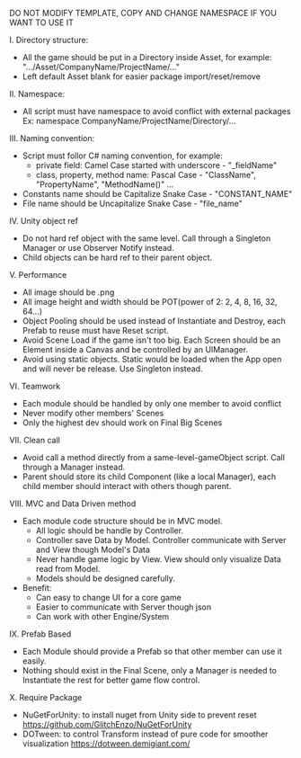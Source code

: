 DO NOT MODIFY TEMPLATE, COPY AND CHANGE NAMESPACE IF YOU WANT TO USE IT

I. Directory structure:
- All the game should be put in a Directory inside Asset, for example: ".../Asset/CompanyName/ProjectName/..."
- Left default Asset blank for easier package import/reset/remove

II. Namespace:
- All script must have namespace to avoid conflict with external packages
Ex: namespace CompanyName/ProjectName/Directory/...

III. Naming convention:
- Script must follor C# naming convention, for example:
	+ private field: Camel Case started with underscore - "_fieldName"
	+ class, property, method name: Pascal Case - "ClassName", "PropertyName", "MethodName()"
	...
- Constants name should be Capitalize Snake Case - "CONSTANT_NAME"
- File name should be Uncapitalize Snake Case - "file_name"

IV. Unity object ref
- Do not hard ref object with the same level. Call through a Singleton Manager or use Observer Notify instead.
- Child objects can be hard ref to their parent object.

V. Performance
- All image should be .png
- All image height and width should be POT(power of 2: 2, 4, 8, 16, 32, 64...)
- Object Pooling should be used instead of Instantiate and Destroy, each Prefab to reuse must have Reset script.
- Avoid Scene Load if the game isn't too big. Each Screen should be an Element inside a Canvas and be controlled by an UIManager. 
- Avoid using static objects. Static would be loaded when the App open and will never be release. Use Singleton instead.

VI. Teamwork
- Each module should be handled by only one member to avoid conflict
- Never modify other members' Scenes
- Only the highest dev should work on Final Big Scenes 

VII. Clean call
- Avoid call a method directly from a same-level-gameObject script. Call through a Manager instead.
- Parent should store its child Component (like a local Manager), each child member should interact with others though parent.

VIII. MVC and Data Driven method
- Each module code structure should be in MVC model. 
	+ All logic should be handle by Controller.
	+ Controller save Data by Model. Controller communicate with Server and View though Model's Data
	+ Never handle game logic by View. View should only visualize Data read from Model.
	+ Models should be designed carefully.
- Benefit:
	+ Can easy to change UI for a core game
	+ Easier to communicate with Server though json
	+ Can work with other Engine/System

IX. Prefab Based
- Each Module should provide a Prefab so that other member can use it easily.
- Nothing should exist in the Final Scene, only a Manager is needed to Instantiate the rest for better game flow control.

X. Require Package
- NuGetForUnity: to install nuget from Unity side to prevent reset
  https://github.com/GlitchEnzo/NuGetForUnity
- DOTween: to control Transform instead of pure code for smoother visualization
  https://dotween.demigiant.com/

